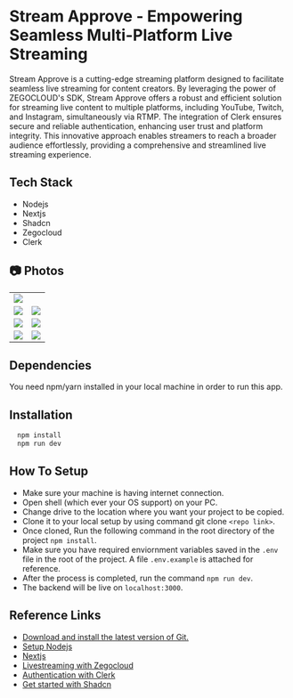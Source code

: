 # Stream Approve - Empowering Seamless Multi-Platform Live Streaming
Stream Approve is a cutting-edge streaming platform designed to facilitate seamless live streaming for content creators. By leveraging the power of ZEGOCLOUD's SDK, Stream Approve offers a robust and efficient solution for streaming live content to multiple platforms, including YouTube, Twitch, and Instagram, simultaneously via RTMP. The integration of Clerk ensures secure and reliable authentication, enhancing user trust and platform integrity. This innovative approach enables streamers to reach a broader audience effortlessly, providing a comprehensive and streamlined live streaming experience.

## Tech Stack 
* Nodejs
* Nextjs
* Shadcn
* Zegocloud
* Clerk

## 📷 Photos
<table>
  <tr>
    <td><img maxW="100%" src="https://i.postimg.cc/7h96D4QX/1.png"  /></td>
  </tr>
  <tr>
   <td><img src="https://i.postimg.cc/Yq20R4hP/3.png"  /></td>
    <td><img src="https://i.postimg.cc/FH7Rt2bg/4.png" /></td>
  </tr>
  <tr>
    <td><img src="https://i.postimg.cc/CLv1QF8x/5.png"  /></td>
    <td><img src="https://i.postimg.cc/hGmtvT5X/6.png"  /></td>
  </tr>
  <tr>
    <td><img src="https://i.postimg.cc/KzyvMj6J/7.png"   /></td>
    <td><img src="https://i.postimg.cc/9XYzyPFT/2.png"   /></td>
  </tr>
</table>

## Dependencies
You need npm/yarn installed in your local machine in order to run this app.

## Installation


```bash
  npm install 
  npm run dev
```


## How To Setup

* Make sure your machine is having internet connection.
* Open shell (which ever your OS support) on your PC.
* Change drive to the location where you want your project to be copied.
* Clone it to your local setup by using command git clone ```<repo link>```.
* Once cloned, Run the following command in the root directory of the project ```npm install```.
* Make sure you have required enviornment variables saved in the ```.env``` file in the root of the project. A file ```.env.example``` is attached for reference.
* After the process is completed, run the command ```npm run dev```.
* The backend will be live on ```localhost:3000```.

## Reference Links 
- [Download and install the latest version of Git.](https://git-scm.com/downloads)
- [Setup Nodejs](https://nodejs.org/en/blog/release/v16.18.1/)
- [Nextjs](https://nextjs.org/docs)
- [Livestreaming with Zegocloud](https://www.zegocloud.com/docs/live-streaming/overview?platform=web&language=javascript)
- [Authentication with Clerk](https://clerk.com/)
- [Get started with Shadcn](https://ui.shadcn.com/docs)


